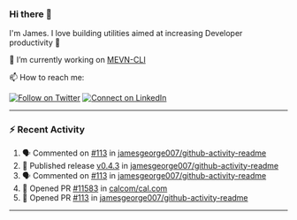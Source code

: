 ### Hi there 👋

I'm James. I love building utilities aimed at increasing Developer productivity :raised_hands: 

🔭 I’m currently working on [MEVN-CLI](https://github.com/madlabsinc/mevn-cli)

📫 How to reach me:

[![Follow on Twitter](https://img.shields.io/badge/--twitter?label=Twitter&logo=Twitter&style=social)](https://twitter.com/james_madhacks) [![Connect on LinkedIn](https://img.shields.io/badge/--linkedin?label=LinkedIn&logo=LinkedIn&style=social)](https://www.linkedin.com/in/jamesgeorge007)

---

### :zap: Recent Activity

<!--START_SECTION:activity-->
1. 🗣 Commented on [#113](https://github.com/jamesgeorge007/github-activity-readme/pull/113#issuecomment-1741287374) in [jamesgeorge007/github-activity-readme](https://github.com/jamesgeorge007/github-activity-readme)
2. 🚀 Published release [v0.4.3](https://github.com/jamesgeorge007/github-activity-readme/releases/tag/v0.4.3) in [jamesgeorge007/github-activity-readme](https://github.com/jamesgeorge007/github-activity-readme)
3. 🗣 Commented on [#113](https://github.com/jamesgeorge007/github-activity-readme/pull/113#issuecomment-1740783108) in [jamesgeorge007/github-activity-readme](https://github.com/jamesgeorge007/github-activity-readme)
4. 💪 Opened PR [#11583](https://github.com/calcom/cal.com/pull/11583) in [calcom/cal.com](https://github.com/calcom/cal.com)
5. 💪 Opened PR [#113](https://github.com/jamesgeorge007/github-activity-readme/pull/113) in [jamesgeorge007/github-activity-readme](https://github.com/jamesgeorge007/github-activity-readme)
<!--END_SECTION:activity-->

---

<!--
**jamesgeorge007/jamesgeorge007** is a ✨ _special_ ✨ repository because its `README.md` (this file) appears on your GitHub profile.

Here are some ideas to get you started:

- 🌱 I’m currently learning ...
- 👯 I’m looking to collaborate on ...
- 🤔 I’m looking for help with ...
- 💬 Ask me about ...
- 😄 Pronouns: ...
- ⚡ Fun fact: ...
-->
